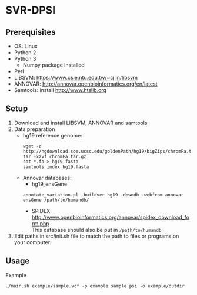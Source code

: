 # SVR-DPSI

## Prerequisites
- OS: Linux  
- Python 2  
- Python 3  
    - Numpy package installed
- Perl
- LIBSVM: https://www.csie.ntu.edu.tw/~cjlin/libsvm  
- ANNOVAR: http://annovar.openbioinformatics.org/en/latest  
- Samtools: install http://www.htslib.org  

## Setup
1. Download and install LIBSVM, ANNOVAR and samtools  
2. Data preparation
    - hg19 reference genome:  
        ```shell
        wget -c http://hgdownload.soe.ucsc.edu/goldenPath/hg19/bigZips/chromFa.tar.gz
        tar -xzvf chromFa.tar.gz
        cat *.fa > hg19.fasta 
        samtools index hg19.fasta
        ```
    - Annovar databases:  
        - hg19_ensGene  
        ```
        annotate_variation.pl -buildver hg19 -downdb -webfrom annovar ensGene /path/to/humandb/
        ```
        - SPIDEX  
        http://www.openbioinformatics.org/annovar/spidex_download_form.php  
        This database should also be put in `/path/to/humandb`
4. Edit paths in src/init.sh file to match the path to files or programs on your computer.  

## Usage  
Example  

```shell
./main.sh example/sample.vcf -p example sample.psi -o example/outdir
```
